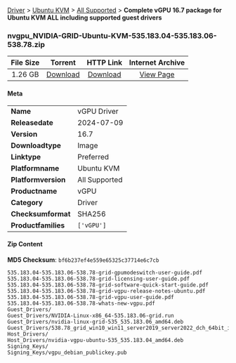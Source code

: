 
[Driver](/README.md)  >  [Ubuntu KVM](/index/Driver/Ubuntu_KVM.md)  >  [All Supported](/index/Driver/Ubuntu_KVM/All_Supported.md)  >  **Complete vGPU 16.7 package for Ubuntu KVM ALL including supported guest drivers**


### nvgpu_NVIDIA-GRID-Ubuntu-KVM-535.183.04-535.183.06-538.78.zip

| **File Size** | **Torrent**  | **HTTP Link** | **Internet Archive** |
|:-------------:|:------------:|:-------------:|:--------------------:|
| 1.26 GB |  [Download](https://archive.org/download/nvgpu_NVIDIA-GRID-Ubuntu-KVM-535.183.04-535.183.06-538.78.zip/nvgpu_NVIDIA-GRID-Ubuntu-KVM-535.183.04-535.183.06-538.78.zip_archive.torrent)       | [Download](https://archive.org/compress/nvgpu_NVIDIA-GRID-Ubuntu-KVM-535.183.04-535.183.06-538.78.zip) | [View Page](https://archive.org/details/nvgpu_NVIDIA-GRID-Ubuntu-KVM-535.183.04-535.183.06-538.78.zip)       |

#### Meta

<table>
<tr><td><strong>Name</strong></td><td>vGPU Driver</td></tr>
<tr><td><strong>Releasedate</strong></td><td>2024-07-09</td></tr>
<tr><td><strong>Version</strong></td><td>16.7</td></tr>
<tr><td><strong>Downloadtype</strong></td><td>Image</td></tr>
<tr><td><strong>Linktype</strong></td><td>Preferred</td></tr>
<tr><td><strong>Platformname</strong></td><td>Ubuntu KVM</td></tr>
<tr><td><strong>Platformversion</strong></td><td>All Supported</td></tr>
<tr><td><strong>Productname</strong></td><td>vGPU</td></tr>
<tr><td><strong>Category</strong></td><td>Driver</td></tr>
<tr><td><strong>Checksumformat</strong></td><td>SHA256</td></tr>
<tr><td><strong>Productfamilies</strong></td><td><code>['vGPU']</code></td></tr>
</table>

#### Zip Content

**MD5 Checksum**: `bf6b237ef4e559e65325c37714e6c7cb`

```text
535.183.04-535.183.06-538.78-grid-gpumodeswitch-user-guide.pdf
535.183.04-535.183.06-538.78-grid-licensing-user-guide.pdf
535.183.04-535.183.06-538.78-grid-software-quick-start-guide.pdf
535.183.04-535.183.06-538.78-grid-vgpu-release-notes-ubuntu.pdf
535.183.04-535.183.06-538.78-grid-vgpu-user-guide.pdf
535.183.04-535.183.06-538.78-whats-new-vgpu.pdf
Guest_Drivers/
Guest_Drivers/NVIDIA-Linux-x86_64-535.183.06-grid.run
Guest_Drivers/nvidia-linux-grid-535_535.183.06_amd64.deb
Guest_Drivers/538.78_grid_win10_win11_server2019_server2022_dch_64bit_international.exe
Host_Drivers/
Host_Drivers/nvidia-vgpu-ubuntu-535_535.183.04_amd64.deb
Signing_Keys/
Signing_Keys/vgpu_debian_publickey.pub
```